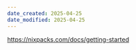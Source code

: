 ```yaml
---
date_created: 2025-04-25
date_modified: 2025-04-25
---
```


https://nixpacks.com/docs/getting-started
